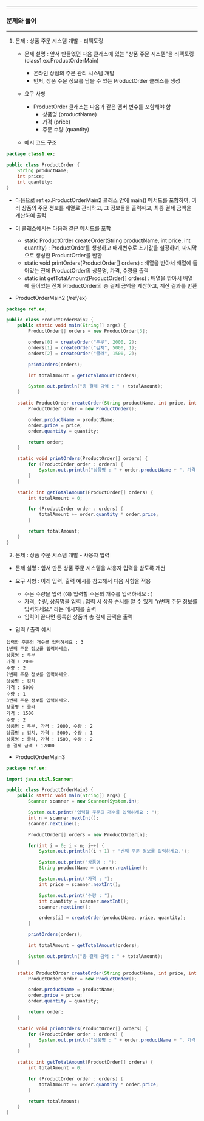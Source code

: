 -----
### 문제와 풀이
-----
1. 문제 : 상품 주문 시스템 개발 - 리팩토링
   - 문제 설명 : 앞서 만들었던 다음 클래스에 있는 "상품 주문 시스템"을 리팩토링 (class1.ex.ProductOrderMain)
     + 온라인 상점의 주문 관리 시스템 개발
     + 먼저, 상품 주문 정보를 담을 수 있는 ProductOrder 클래스를 생성 
   - 요구 사항
     + ProductOrder 클래스는 다음과 같은 멤버 변수를 포함해야 함
       * 상품명 (productName)
       * 가격 (price)    
       * 주문 수량 (quantity)
     
   - 예시 코드 구조
```java
package class1.ex;

public class ProductOrder {
    String productName;
    int price;
    int quantity;
}
```

   - 다음으로 ref.ex.ProductOrderMain2 클래스 안에 main() 메서드를 포함하여, 여러 상품의 주문 정보를 배열로 관리하고, 그 정보들을 출력하고, 최종 결제 금액을 계산하여 출력
   - 이 클래스에서는 다음과 같은 메서드를 포함
      + static ProductOrder createOrder(String productName, int price, int quantity) : ProductOrder를 생성하고 매개변수로 초기값을 설정하며, 마지막으로 생성한 ProductOrder를 반환
      + static void printOrders(ProductOrder[] orders) : 배열을 받아서 배열에 들어있는 전체 ProductOrder의 상품명, 가격, 수량을 출력
      + static int getTotalAmount(ProductOrder[] orders) : 배열을 받아서 배열에 들어있는 전체 ProductOrder의 총 결제 금액을 계산하고, 계산 결과를 반환

   - ProductOrderMain2 (/ref/ex)
```java
package ref.ex;

public class ProductOrderMain2 {
    public static void main(String[] args) {
        ProductOrder[] orders = new ProductOrder[3];

        orders[0] = createOrder("두부", 2000, 2);
        orders[1] = createOrder("김치", 5000, 1);
        orders[2] = createOrder("콜라", 1500, 2);

        printOrders(orders);

        int totalAmount = getTotalAmount(orders);

        System.out.println("총 결제 금액 : " + totalAmount);
    }

    static ProductOrder createOrder(String productName, int price, int quantity) {
        ProductOrder order = new ProductOrder();

        order.productName = productName;
        order.price = price;
        order.quantity = quantity;

        return order;
    }

    static void printOrders(ProductOrder[] orders) {
        for (ProductOrder order : orders) {
            System.out.println("상품명 : " + order.productName + ", 가격 : " + order.price + ", 수량 : " + order.quantity);
        }
    }

    static int getTotalAmount(ProductOrder[] orders) {
        int totalAmount = 0;

        for (ProductOrder order : orders) {
            totalAmount += order.quantity * order.price;
        }

        return totalAmount;
    }
}
```

2. 문제 : 상품 주문 시스템 개발 - 사용자 입력
  - 문제 설명 : 앞서 만든 상품 주문 시스템을 사용자 입력을 받도록 개선
  - 요구 사항 : 아래 입력, 출력 예시를 참고해서 다음 사항을 적용
    + 주문 수량을 입력 (예) 입력할 주문의 개수를 입력하세요 : )
    + 가격, 수량, 상품명을 입력 :  입력 시 상품 순서를 알 수 있게 "n번째 주문 정보를 입력하세요." 라는 메시지를 출력
    + 입력이 끝나면 등록한 상품과 총 결제 금액을 출력

   - 입력 / 출력 예시
```
입력할 주문의 개수를 입력하세요 : 3
1번째 주문 정보를 입력하세요.
상품명 : 두부
가격 : 2000
수량 : 2
2번째 주문 정보를 입력하세요.
상품명 : 김치
가격 : 5000
수량 : 1
3번째 주문 정보를 입력하세요.
상품명 : 콜라
가격 : 1500
수량 : 2
상품명 : 두부, 가격 : 2000, 수량 : 2
상품명 : 김치, 가격 : 5000, 수량 : 1
상품명 : 콜라, 가격 : 1500, 수량 : 2
총 결제 금액 : 12000
```

  - ProductOrderMain3
```java
package ref.ex;

import java.util.Scanner;

public class ProductOrderMain3 {
    public static void main(String[] args) {
        Scanner scanner = new Scanner(System.in);

        System.out.print("입력할 주문의 개수를 입력하세요 : ");
        int n = scanner.nextInt();
        scanner.nextLine();

        ProductOrder[] orders = new ProductOrder[n];

        for(int i = 0; i < n; i++) {
            System.out.println((i + 1) + "번째 주문 정보를 입력하세요.");

            System.out.print("상품명 : ");
            String productName = scanner.nextLine();

            System.out.print("가격 : ");
            int price = scanner.nextInt();

            System.out.print("수량 : ");
            int quantity = scanner.nextInt();
            scanner.nextLine();

            orders[i] = createOrder(productName, price, quantity);
        }

        printOrders(orders);

        int totalAmount = getTotalAmount(orders);

        System.out.println("총 결제 금액 : " + totalAmount);
    }

    static ProductOrder createOrder(String productName, int price, int quantity) {
        ProductOrder order = new ProductOrder();

        order.productName = productName;
        order.price = price;
        order.quantity = quantity;

        return order;
    }

    static void printOrders(ProductOrder[] orders) {
        for (ProductOrder order : orders) {
            System.out.println("상품명 : " + order.productName + ", 가격 : " + order.price + ", 수량 : " + order.quantity);
        }
    }

    static int getTotalAmount(ProductOrder[] orders) {
        int totalAmount = 0;

        for (ProductOrder order : orders) {
            totalAmount += order.quantity * order.price;
        }

        return totalAmount;
    }
}
```
